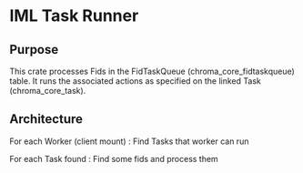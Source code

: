 # IML Task Runner

## Purpose

This crate processes Fids in the FidTaskQueue (chroma_core_fidtaskqueue) table.
It runs the associated actions as specified on the linked Task
(chroma_core_task).

## Architecture

For each Worker (client mount) : Find Tasks that worker can run

For each Task found : Find some fids and process them

